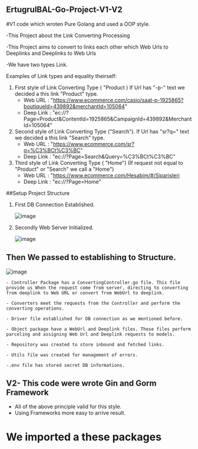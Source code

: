 ## ErtugrulBAL-Go-Project-V1-V2

#V1 code which wroten Pure Golang and used a OOP style.

-This Project about the Link Converting Processing

-This Project aims to convert to links each other which Web Urls to Deeplinks and Deeplinks to Web Urls 

-We have two types Link.


Examples of Link types and equality theirself:
1. First style of Link Converting Type ( "Product ) If Url has "-p-" text we decided a this link "Product" type.
    - Web URL : "https://www.ecommerce.com/casio/saat-p-1925865?boutiqueId=439892&merchantId=105064"
    - Deep Link : "ec://?Page=Product&ContentId=1925865&CampaignId=439892&MerchantId=105064"
2. Second style of Link Converting Type ("Search"). If Url has "sr?q=" text we decided a this link "Search" type.
    - Web URL : "https://www.ecommerce.com/sr?q=%C3%BCt%C3%BC"
    - Deep Link : "ec://?Page=Search&Query=%C3%BCt%C3%BC"
3. Third style of Link Converting Type ( "Home") (İf request not equal to "Product" or "Search" we call a "Home")
    - Web URL : "https://www.ecommerce.com/Hesabim/#/Siparisleri
    - Deep Link : "ec://?Page=Home"

##Setup Project Structure

1. First  DB Connection Established.

    ![image](https://user-images.githubusercontent.com/92356291/148545485-7b2ee9d9-f3e0-4ac3-b6fa-4a76575ca86f.png)
2. Secondly Web Server Initialized.

    ![image](https://user-images.githubusercontent.com/92356291/148546223-6383749b-6e31-473f-a861-81d2aeed9f1c.png)
## Then We passed to establishing to Structure.
![image](https://user-images.githubusercontent.com/92356291/148573437-6388dc3d-6f31-47d2-af56-ef9779e4f744.png)
    


    - Controller Package has a ConvertingController.go file. This file provide us When the request come from server, directing to converting from deeplink to Web URL or convert from WebUrl to deeplink.
    
    - Converters meet the requests from the Controller and perform the converting operations.
    
    - Driver file established for DB connection as we mentioned before.
    
    - Object package have a WebUrl and Deeplink files. These files perform parceling and assigning Web Url and Deeplink requests to models.
    
    - Repository was created to store inbound and fetched links.
    
    - Utils file was created for management of errors.
    
    -.env file has stored secret DB informations. 
    
    
## V2- This code were wrote Gin and Gorm Framework

- All of the above principle valid for this style. 
- Using Frameworks more easy to arrive result.

# We imported a these packages



